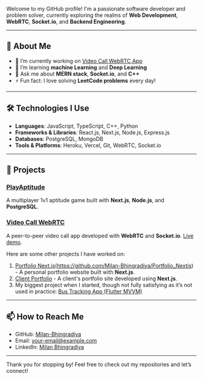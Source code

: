
<!-- # Hi there! 👋 I'm Milan Bhingradiya -->


Welcome to my GitHub profile! I'm a passionate software developer and problem solver, currently exploring the realms of **Web Development**, **WebRTC**, **Socket.io**, and **Backend Engineering**.

---

## 🚀 About Me
- 🔭 I’m currently working on [Video Call WebRTC App](https://github.com/Milan-Bhingradiya/video_call_webrtc)
- 🌱 I’m learning **machine Learning** and **Deep Learning**
- 💬 Ask me about **MERN stack**, **Socket.io**, and **C++**
- ⚡ Fun fact: I love solving **LeetCode problems** every day!

---

## 🛠️ Technologies I Use
- **Languages**: JavaScript, TypeScript, C++, Python
- **Frameworks & Libraries**: React.js, Next.js, Node.js, Express.js
- **Databases**: PostgreSQL, MongoDB
- **Tools & Platforms**: Heroku, Vercel, Git, WebRTC, Socket.io

---

## 🌟 Projects
### [PlayAptitude](https://github.com/Milan-Bhingradiya/PlayAptitude)
A multiplayer 1v1 aptitude game built with **Next.js**, **Node.js**, and **PostgreSQL**.

### [Video Call WebRTC](https://github.com/Milan-Bhingradiya/video_call_webrtc)
A peer-to-peer video call app developed with **WebRTC** and **Socket.io**. [Live demo](https://video-call-webrtc-eight.vercel.app/).

Here are some other projects I have worked on:
1. [Portfolio Next.js](https://milanop.vercel.app/)(https://github.com/Milan-Bhingradiya/Portfolio_Nextjs) - A personal portfolio website built with **Next.js**.
2. [Client Portfolio](https://smit-shah-portfolio-five.vercel.app/) - A client's portfolio site developed using **Next.js**.
3. My biggest project when I started, though not fully satisfying as it’s not used in practice: [Bus Tracking App (Flutter MVVM)](https://github.com/Milan-Bhingradiya/Bustrackingapp_flutter_MVVM)

---

## 📫 How to Reach Me
- GitHub: [Milan-Bhingradiya](https://github.com/Milan-Bhingradiya)
- Email: [your-email@example.com](mailto:milanbhingradiya00@gmail.com)
- LinkedIn: [Milan Bhingradiya](https://www.linkedin.com/in/milanbhingradiya/)
---

Thank you for stopping by! Feel free to check out my repositories and let’s connect!
